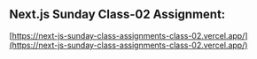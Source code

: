 ## Next.js Sunday Class-02 Assignment:
[https://next-js-sunday-class-assignments-class-02.vercel.app/](https://next-js-sunday-class-assignments-class-02.vercel.app/)

